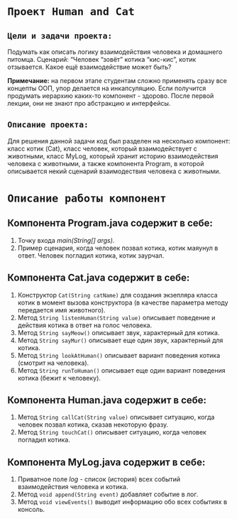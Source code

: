 # `Проект Human and Cat`

## `Цели и задачи проекта:`
Подумать как описать логику взаимодействия человека и домашнего питомца. Сценарий: “Человек “зовёт” котика “кис-кис”, котик отзывается. Какое ещё взаимодействие может быть?

**Примечание:** на первом этапе студентам сложно применять сразу все концепты ООП, упор делается на инкапсуляцию. Если получится продумать иерархию каких-то компонент - здорово. После первой лекции, они не знают про абстракцию и интерфейсы.

## `Описание проекта:`
Для решения данной задачи код был разделен на несколько компонент: класс котик (Cat), класс человек, который взаимодействует с животными, класс MyLog, который хранит историю взаимодействия человека с животными, а также компонента Program, в которой описывается некий сценарий взаимодествия человека с животными.

# `Описание работы компонент`
## Компонента Program.java содержит в себе:
1. Точку входа *main(String[] args)*.
2. Пример сценария, когда человек позвал котика, котик маяунул в ответ. Человек погладил котика, котик заурчал.

## Компонента Cat.java содержит в себе:
1. Конструктор `Cat(String catName)` для создания экзепляра класса котик в момент вызова конструктора (в качестве параметра методу передается имя животного).
2. Метод `String listenHuman(String value)` описывает поведение и действия котика в ответ на голос человека.
3. Метод `String sayMeow()` описывает звук, характерный для котика.
4. Метод `String sayMur()` описывает еще один звук, характерный для котика.
5. Метод `String lookAtHuman()` описывает вариант поведения котика (смотрит на человека).
6. Метод `String runToHuman()` описывает еще один вариант поведения котика (бежит к человеку).

## Компонента Human.java содержит в себе:
1. Метод `String callCat(String value)` описывает ситуацию, когда человек позвал котика, сказав некоторую фразу.
2. Метод `String touchCat()` описывает ситуацию, когда человек погладил котика.

## Компонента MyLog.java содержит в себе:
1. Приватное поле *log* - список (история) всех событий взаимодействия человека и котика.
2. Метод `void append(String event)` добавляет событие в лог.
3. Метод `void viewEvents()` выводит информацию обо всех событиях в консоль.